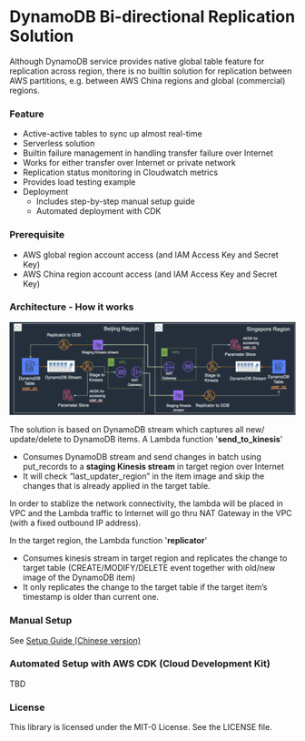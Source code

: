 DynamoDB Bi-directional Replication Solution
========================================

Although DynamoDB service provides native global table feature for replication across region, there is no builtin solution for replication between AWS partitions, e.g. between AWS China regions and global (commercial) regions. 

### Feature

- Active-active tables to sync up almost real-time
- Serverless solution
- Builtin failure management in handling transfer failure over Internet
- Works for either transfer over Internet or private network
- Replication status monitoring in Cloudwatch metrics
- Provides load testing example
- Deployment
  - Includes step-by-step manual setup guide 
  - Automated deployment with CDK

### Prerequisite

- AWS global region account access (and IAM Access Key and Secret Key)
- AWS China region account access (and IAM Access Key and Secret Key)

### Architecture - How it works

![image-20200424212120321](image/image-20200424212120321.png)

The solution is based on DynamoDB stream which captures all new/ update/delete to DynamoDB items. A Lambda function '**send_to_kinesis**' 

- Consumes DynamoDB stream and send changes in batch using put_records to a **staging Kinesis stream** in target region over Internet
- It will check “last_updater_region” in the item image and skip the changes that is already applied in the target table.

In order to stablize the network connectivity, the lambda will be placed in VPC and the Lambda traffic to Internet will go thru NAT Gateway in the VPC (with a fixed outbound IP address).

In the target region, the Lambda function '**replicator**' 

- Consumes kinesis stream in target region and replicates the change to target table (CREATE/MODIFY/DELETE event together with old/new image of the DynamoDB item)
- It only replicates the change to the target table if the target item’s timestamp is older than current one.

### Manual Setup

See [Setup Guide (Chinese version)](SETUP_GUIDE_cn.md)

### Automated Setup with AWS CDK (Cloud Development Kit)

TBD

### License

This library is licensed under the MIT-0 License. See the LICENSE file.